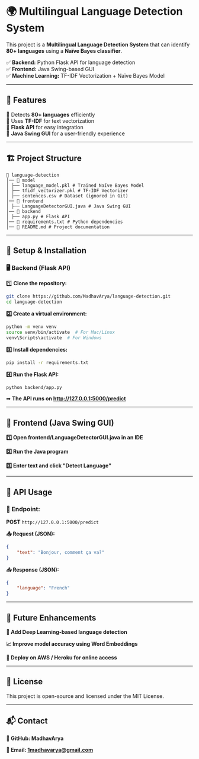# 🌍 Multilingual Language Detection System  

This project is a **Multilingual Language Detection System** that can identify **80+ languages** using a **Naïve Bayes classifier**.  

✅ **Backend:** Python Flask API for language detection  
✅ **Frontend:** Java Swing-based GUI  
✅ **Machine Learning:** TF-IDF Vectorization + Naïve Bayes Model  

---

## 🚀 Features  

🔹 Detects **80+ languages** efficiently  
🔹 Uses **TF-IDF** for text vectorization  
🔹 **Flask API** for easy integration  
🔹 **Java Swing GUI** for a user-friendly experience  

---

## 🏗️ Project Structure  
``````
📂 language-detection
│── 📂 model
│ ├── language_model.pkl # Trained Naïve Bayes Model
│ ├── tfidf_vectorizer.pkl # TF-IDF Vectorizer
│ ├── sentences.csv # Dataset (ignored in Git)
│── 📂 frontend
│ ├── LanguageDetectorGUI.java # Java Swing GUI
│── 📂 backend
│ ├── app.py # Flask API
│── 📜 requirements.txt # Python dependencies
│── 📜 README.md # Project documentation
``````
---

## 🔧 Setup & Installation  

### 🖥️ Backend (Flask API)  

1️⃣ **Clone the repository:**  
```bash
git clone https://github.com/MadhavArya/language-detection.git
cd language-detection
```
**2️⃣ Create a virtual environment:**

```bash
python -m venv venv  
source venv/bin/activate  # For Mac/Linux  
venv\Scripts\activate  # For Windows
```
**3️⃣ Install dependencies:**

```bash
pip install -r requirements.txt
```
**4️⃣ Run the Flask API:**

```bash
python backend/app.py
```
➡ **The API runs on http://127.0.0.1:5000/predict**

---

## 🎨 Frontend (Java Swing GUI)

**1️⃣ Open frontend/LanguageDetectorGUI.java in an IDE**

**2️⃣ Run the Java program**

**3️⃣ Enter text and click "Detect Language"**

---

## 📡 API Usage

### 📌 Endpoint:

**POST** ```http://127.0.0.1:5000/predict```

**📤 Request (JSON):**
```json
{
    "text": "Bonjour, comment ça va?"
}
```
**📥 Response (JSON):**
```json
{
    "language": "French"
}
```
---

## 🎯 Future Enhancements

**🚀 Add Deep Learning-based language detection**

**📈 Improve model accuracy using Word Embeddings**

**🔌 Deploy on AWS / Heroku for online access**

---

## 📝 License
This project is open-source and licensed under the MIT License.

---

## 📬 Contact

**🔗 GitHub: MadhavArya**

**📩 Email: 1madhavarya@gmail.com**

